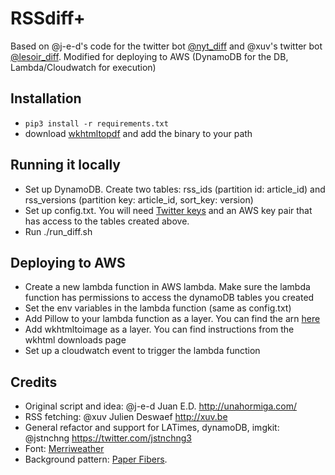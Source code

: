 # RSSdiff+

Based on @j-e-d's code for the twitter bot [@nyt_diff](https://twitter.com/nyt_diff) and @xuv's twitter bot [@lesoir_diff](https://twitter.com/lesoir_diff).
Modified for deploying to AWS (DynamoDB for the DB, Lambda/Cloudwatch for execution)

Installation
------------
+ `pip3 install -r requirements.txt`
+ download [wkhtmltopdf](https://wkhtmltopdf.org/downloads.html) and add the binary to your path

Running it locally
------------
+ Set up DynamoDB. Create two tables: rss_ids (partition id: article_id) and
  rss_versions (partition key: article_id, sort_key: version)
+ Set up config.txt. You will need [Twitter keys](https://dev.twitter.com/) and an AWS key pair that has access to the tables created above.
+ Run ./run_diff.sh

Deploying to AWS
------------
+ Create a new lambda function in AWS lambda. Make sure the lambda function has
  permissions to access the dynamoDB tables you created
+ Set the env variables in the lambda function (same as config.txt)
+ Add Pillow to your lambda function as a layer. You can find the arn
  [here](https://github.com/keithrozario/Klayers/tree/master/deployments/python3.8/arns)
+ Add wkhtmltoimage as a layer. You can find instructions from the wkhtml
  downloads page
+ Set up a cloudwatch event to trigger the lambda function

Credits
-------
+ Original script and idea: @j-e-d Juan E.D. http://unahormiga.com/
+ RSS fetching: @xuv Julien Deswaef http://xuv.be
+ General refactor and support for LATimes, dynamoDB, imgkit: @jstnchng https://twitter.com/jstnchng3
+ Font: [Merriweather](https://fonts.google.com/specimen/Merriweather)
+ Background pattern: [Paper Fibers](http://subtlepatterns.com/paper-fibers/).
